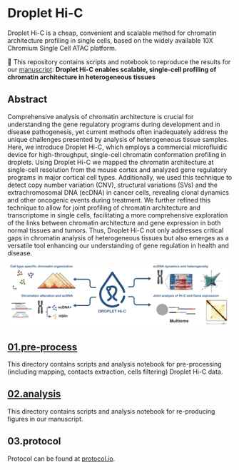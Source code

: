 # Droplet Hi-C
Droplet Hi-C is a cheap, convenient and scalable method for chromatin architecture profiling in single cells, based on the widely available 10X Chromium Single Cell ATAC platform.


🍹 This repository contains scripts and notebook to reproduce the results for our [manuscript](https://www.nature.com/articles/s41587-024-02447-1): **Droplet Hi-C enables scalable, single-cell profiling of chromatin architecture in heterogeneous tissues**

## Abstract
Comprehensive analysis of chromatin architecture is crucial for understanding the gene regulatory programs during development and in disease pathogenesis, yet current methods often inadequately address the unique challenges presented by analysis of heterogeneous tissue samples. Here, we introduce Droplet Hi-C, which employs a commercial microfluidic device for high-throughput, single-cell chromatin conformation profiling in droplets. Using Droplet Hi-C we mapped the chromatin architecture at single-cell resolution from the mouse cortex and analyzed gene regulatory programs in major cortical cell types. Additionally, we used this technique to detect copy number variation (CNV), structural variations (SVs) and the extrachromosomal DNA (ecDNA) in cancer cells, revealing clonal dynamics and other oncogenic events during treatment. We further refined this technique to allow for joint profiling of chromatin architecture and transcriptome in single cells, facilitating a more comprehensive exploration of the links between chromatin architecture and gene expression in both normal tissues and tumors. Thus, Droplet Hi-C not only addresses critical gaps in chromatin analysis of heterogeneous tissues but also emerges as a versatile tool enhancing our understanding of gene regulation in health and disease.

![DHC_abstract](./images/abstract.png)


## [01.pre-process](https://github.com/Xieeeee/Droplet-Hi-C/tree/main/01.pre-process)
This directory contains scripts and analysis notebook for pre-processing (including mapping, contacts extraction, cells filtering) Droplet Hi-C data. 

## [02.analysis](https://github.com/Xieeeee/Droplet-Hi-C/tree/main/02.analysis)
This directory contains scripts and analysis notebook for re-producing figures in our manuscript. 

## 03.protocol
Protocol can be found at [protocol.io](https://www.protocols.io/view/droplet-hi-c-for-fast-and-scalable-profiling-of-ch-dpxe5pje).
